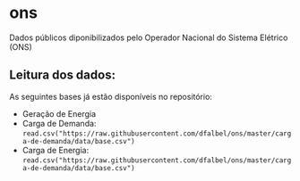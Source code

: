 ons
========================

Dados públicos diponibilizados pelo Operador Nacional do Sistema Elétrico (ONS)

## Leitura dos dados:

As seguintes bases já estão disponíveis no repositório:

* Geração de Energia
* Carga de Demanda: `read.csv("https://raw.githubusercontent.com/dfalbel/ons/master/carga-de-demanda/data/base.csv")`
* Carga de Energia: `read.csv("https://raw.githubusercontent.com/dfalbel/ons/master/carga-de-demanda/data/base.csv")`



